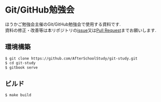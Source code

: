 # Git/GitHub勉強会

ほうかご勉強会主催のGit/GitHub勉強会で使用する資料です.  
資料の修正・改善等は本リポジトリの[issue](https://github.com/AfterSchoolStudy/git-study/issues)又は[Pull Request](https://github.com/AfterSchoolStudy/git-study/pulls)までお願いします.

## 環境構築

```bash
$ git clone https://github.com/AfterSchoolStudy/git-study.git
$ cd git-study
$ gitbook serve
```

## ビルド

```
$ make build
```
